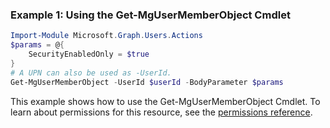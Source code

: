 ### Example 1: Using the Get-MgUserMemberObject Cmdlet
```powershell
Import-Module Microsoft.Graph.Users.Actions
$params = @{
	SecurityEnabledOnly = $true
}
# A UPN can also be used as -UserId.
Get-MgUserMemberObject -UserId $userId -BodyParameter $params
```
This example shows how to use the Get-MgUserMemberObject Cmdlet.
To learn about permissions for this resource, see the [permissions reference](/graph/permissions-reference).
